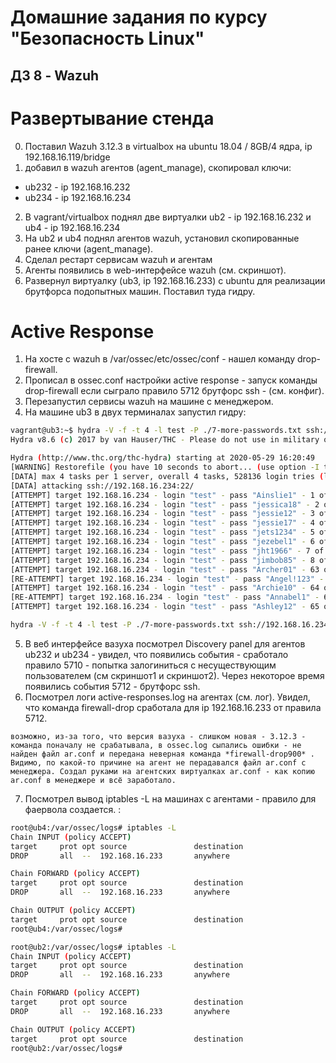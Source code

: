 Домашние задания по курсу "Безопасность Linux"
===============================================

ДЗ 8 - Wazuh
-----------------------------------------------

# Развертывание стенда

0. Поставил Wazuh 3.12.3 в virtualbox на ubuntu 18.04 / 8GB/4 ядра, ip 192.168.16.119/bridge
1. добавил в wazuh агентов (agent_manage), скопировал ключи:
- ub232 - ip 192.168.16.232 
- ub234 - ip 192.168.16.234
2. В vagrant/virtualbox поднял две виртуалки ub2 - ip 192.168.16.232 и ub4 - ip 192.168.16.234
3. На ub2 и ub4 поднял агентов wazuh, установил скопированные ранее ключи (agent_manage).
4. Сделал рестарт сервисам wazuh и агентам
5. Агенты появились в web-интерфейсе wazuh (см. скриншот).
6. Развернул виртуалку (ub3, ip 192.168.16.233) с ubuntu для реализации брутфорса подопытных машин. Поставил туда гидру.

# Active Response
1. На хосте с wazuh в /var/ossec/etc/ossec/conf - нашел команду drop-firewall.
2. Прописал в ossec.conf настройки active response - запуск команды  drop-firewall если сыграло правило 5712 брутфорс ssh - (см. конфиг).
3. Перезапустил сервисы wazuh на машине с менеджером. 
4. На машине ub3 в двух терминалах запустил гидру:
```bash
vagrant@ub3:~$ hydra -V -f -t 4 -l test -P ./7-more-passwords.txt ssh://192.168.16.234
Hydra v8.6 (c) 2017 by van Hauser/THC - Please do not use in military or secret service organizations, or for illegal purposes.

Hydra (http://www.thc.org/thc-hydra) starting at 2020-05-29 16:20:49
[WARNING] Restorefile (you have 10 seconds to abort... (use option -I to skip waiting)) from a previous session found, to prevent overwriting, ./hydra.restore
[DATA] max 4 tasks per 1 server, overall 4 tasks, 528136 login tries (l:1/p:528136), ~132034 tries per task
[DATA] attacking ssh://192.168.16.234:22/
[ATTEMPT] target 192.168.16.234 - login "test" - pass "Ainslie1" - 1 of 528136 [child 0] (0/0)
[ATTEMPT] target 192.168.16.234 - login "test" - pass "jessica18" - 2 of 528136 [child 1] (0/0)
[ATTEMPT] target 192.168.16.234 - login "test" - pass "jessie12" - 3 of 528136 [child 2] (0/0)
[ATTEMPT] target 192.168.16.234 - login "test" - pass "jessie17" - 4 of 528136 [child 3] (0/0)
[ATTEMPT] target 192.168.16.234 - login "test" - pass "jets1234" - 5 of 528136 [child 3] (0/0)
[ATTEMPT] target 192.168.16.234 - login "test" - pass "jezebel1" - 6 of 528136 [child 0] (0/0)
[ATTEMPT] target 192.168.16.234 - login "test" - pass "jht1966" - 7 of 528136 [child 1] (0/0)
[ATTEMPT] target 192.168.16.234 - login "test" - pass "jimbob85" - 8 of 528136 [child 2] (0/0)
[ATTEMPT] target 192.168.16.234 - login "test" - pass "Archer01" - 63 of 528143 [child 0] (0/7)
[RE-ATTEMPT] target 192.168.16.234 - login "test" - pass "Angel!123" - 63 of 528143 [child 3] (0/7)
[ATTEMPT] target 192.168.16.234 - login "test" - pass "Archie10" - 64 of 528144 [child 1] (0/8)
[RE-ATTEMPT] target 192.168.16.234 - login "test" - pass "Annabel1" - 64 of 528144 [child 2] (0/8)
[ATTEMPT] target 192.168.16.234 - login "test" - pass "Ashley12" - 65 of 528145 [child 0] (0/9)
```

```bash
hydra -V -f -t 4 -l test -P ./7-more-passwords.txt ssh://192.168.16.234
```

5. В веб интерфейсе вазуха посмотрел Discovery panel для агентов ub232 и ub234 - увидел, что появились события - сработало правило 5710 - попытка залогиниться с несуществующим пользователем (см скриншот1 и скриншот2). Через некоторое время появились события 5712 - брутфорс ssh.
6. Посмотрел логи active-responses.log на агентах (см. лог). Увидел, что команда firewall-drop сработала для ip 192.168.16.233 от правила 5712. 
```
возможно, из-за того, что версия вазуха - слишком новая - 3.12.3 - команда поначалу не срабатывала, в ossec.log сыпались ошибки - не найден файл ar.conf и передана неверная команда *firewall-drop900* . Видимо, по какой-то причине на агент не перадавался файл ar.conf с менеджера. Создал руками на агентских виртуалках ar.conf - как копию ar.conf в менеджере и всё заработало.
```
7. Посмотрел вывод iptables -L на машинах с агентами - правило для фаервола создается. :
```bash
root@ub4:/var/ossec/logs# iptables -L
Chain INPUT (policy ACCEPT)
target     prot opt source               destination         
DROP       all  --  192.168.16.233       anywhere            

Chain FORWARD (policy ACCEPT)
target     prot opt source               destination         
DROP       all  --  192.168.16.233       anywhere            

Chain OUTPUT (policy ACCEPT)
target     prot opt source               destination         
root@ub4:/var/ossec/logs# 
```

```bash
root@ub2:/var/ossec/logs# iptables -L
Chain INPUT (policy ACCEPT)
target     prot opt source               destination         
DROP       all  --  192.168.16.233       anywhere            

Chain FORWARD (policy ACCEPT)
target     prot opt source               destination         
DROP       all  --  192.168.16.233       anywhere            

Chain OUTPUT (policy ACCEPT)
target     prot opt source               destination         
root@ub2:/var/ossec/logs# 
```